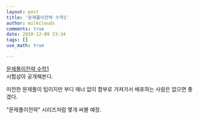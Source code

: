 ```yaml
---
layout: post
title: '문제풀이전략 수학1'
author: milkclouds
comments: true
date: 2020-12-09 23:34
tags: []
use_math: true

---
```





[문제풀이전략 수학1](\files\문제풀이전략\문제풀이전략_수학1(배포용).hwp)  
시험삼아 공개해본다.  

미천한 문제풀이 팁이지만 부디 매너 없이 함부로 가져가서 배포하는 사람은 없으면 좋겠다. 

"문제풀이전략" 시리즈처럼 몇개 써볼 예정.